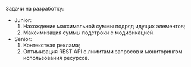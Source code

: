 Задачи на разработку:
- Junior:
  1. Нахождение максимальной суммы подряд идущих элементов;
  2. Максимизация суммы подстроки с модификацией.
- Senior:
  1. Контекстная реклама;
  2. Оптимизация REST API с лимитами запросов и мониторингом использования ресурсов.
 
